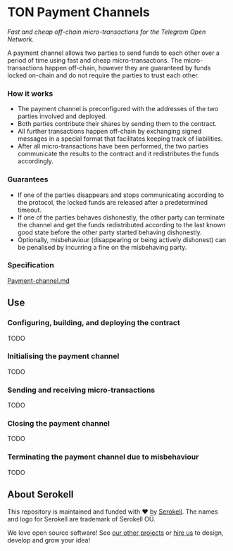 <!--
   - SPDX-FileCopyrightText: 2019 Serokell <https://serokell.io>
   -
   - SPDX-License-Identifier: MPL-2.0
   -->

# TON Payment Channels

_Fast and cheap off-chain micro-transactions for the Telegram Open Network._


A payment channel allows two parties to send funds to each other over a period
of time using fast and cheap micro-transactions. The micro-transactions happen
off-chain, however they are guaranteed by funds locked on-chain and
do not require the parties to trust each other.

### How it works

* The payment channel is preconfigured with the addresses of the two parties
  involved and deployed.
* Both parties contribute their shares by sending them to the contract.
* All further transactions happen off-chain by exchanging signed messages
  in a special format that facilitates keeping track of liabilities.
* After all micro-transactions have been performed, the two parties communicate
  the results to the contract and it redistributes the funds accordingly.

### Guarantees

* If one of the parties disappears and stops communicating according to the
  protocol, the locked funds are released after a predetermined timeout.
* If one of the parties behaves dishonestly, the other party can terminate
  the channel and get the funds redistributed according to the last known
  good state before the other party started behaving dishonestly.
* Optionally, misbehaviour (disappearing or being actively dishonest)
  can be penalised by incurring a fine on the misbehaving party.


### Specification

[Payment-channel.md](doc/Payment-channel.md)


## Use

### Configuring, building, and deploying the contract

TODO

### Initialising the payment channel

TODO

### Sending and receiving micro-transactions

TODO

### Closing the payment channel

TODO

### Terminating the payment channel due to misbehaviour

TODO


## About Serokell

This repository is maintained and funded with ❤️ by [Serokell](https://serokell.io/).
The names and logo for Serokell are trademark of Serokell OÜ.

We love open source software! See [our other projects](https://serokell.io/community?utm_source=github) or [hire us](https://serokell.io/hire-us?utm_source=github) to design, develop and grow your idea!
